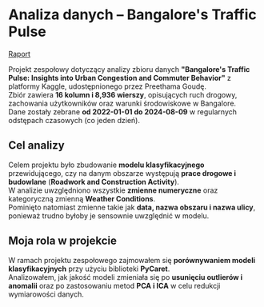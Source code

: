#  Analiza danych – Bangalore's Traffic Pulse  

[Raport](https://bartoszoleszek.github.io/Analysis_of_the_Bangalore_Traffic_Pulse_Dataset/Projekt%20z%20Analizy%20Danych.pdf)

Projekt zespołowy dotyczący analizy zbioru danych **"Bangalore's Traffic Pulse: Insights into Urban Congestion and Commuter Behavior"** z platformy Kaggle, udostępnionego przez Preethama Goudę.  
Zbiór zawiera **16 kolumn i 8,936 wierszy**, opisujących ruch drogowy, zachowania użytkowników oraz warunki środowiskowe w Bangalore.  
Dane zostały zebrane **od 2022-01-01 do 2024-08-09** w regularnych odstępach czasowych (co jeden dzień).  

##  Cel analizy  
Celem projektu było zbudowanie **modelu klasyfikacyjnego** przewidującego, czy na danym obszarze występują **prace drogowe i budowlane** (**Roadwork and Construction Activity**).  
W analizie uwzględniono wszystkie **zmienne numeryczne** oraz kategoryczną zmienną **Weather Conditions**.  
Pominięto natomiast zmienne takie jak **data, nazwa obszaru i nazwa ulicy**, ponieważ trudno byłoby je sensownie uwzględnić w modelu.  

##  Moja rola w projekcie  
W ramach projektu zespołowego zajmowałem się **porównywaniem modeli klasyfikacyjnych** przy użyciu biblioteki **PyCaret**.  
Analizowałem, jak jakość modeli zmieniała się po **usunięciu outlierów i anomalii** oraz po zastosowaniu metod **PCA i ICA** w celu redukcji wymiarowości danych.  
